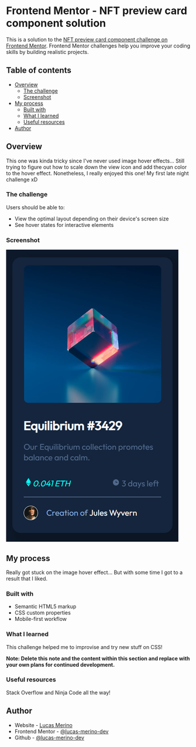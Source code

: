 # Frontend Mentor - NFT preview card component solution

This is a solution to the [NFT preview card component challenge on Frontend Mentor](https://www.frontendmentor.io/challenges/nft-preview-card-component-SbdUL_w0U). Frontend Mentor challenges help you improve your coding skills by building realistic projects. 

## Table of contents

- [Overview](#overview)
  - [The challenge](#the-challenge)
  - [Screenshot](#screenshot)
- [My process](#my-process)
  - [Built with](#built-with)
  - [What I learned](#what-i-learned)
  - [Useful resources](#useful-resources)
- [Author](#author)

## Overview

  This one was kinda tricky since I've never used image hover effects... Still trying to figure out how to scale down the view icon and add thecyan color to the hover effect. Nonetheless, I really enjoyed this one! My first late night challenge xD

### The challenge

Users should be able to:

- View the optimal layout depending on their device's screen size
- See hover states for interactive elements

### Screenshot

![](./images/screenshot.png)

## My process
  
  Really got stuck on the image hover effect... But with some time I got to a result that I liked.

### Built with

- Semantic HTML5 markup
- CSS custom properties
- Mobile-first workflow

### What I learned

  This challenge helped me to improvise and try new stuff on CSS!

**Note: Delete this note and the content within this section and replace with your own plans for continued development.**

### Useful resources

  Stack Overflow and Ninja Code all the way!
## Author

- Website - [Lucas Merino](WIP)
- Frontend Mentor - [@lucas-merino-dev](https://www.frontendmentor.io/profile/lucas-merino-dev)
- Github - [@lucas-merino-dev](https://www.github.com/lucas-merino-dev)